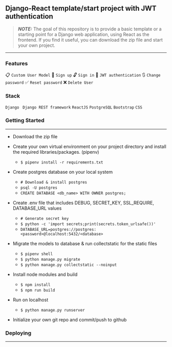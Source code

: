 
## Django-React template/start project with JWT authentication

> **_NOTE:_** The goal of this repository is to provide a basic template or a starting point for a Django web application, using React as the frontend. If you find it useful, you can download the zip file and start your own project. 
---

### Features
:clipboard: ``` Custom User Model ``` :raising_hand: ``` Sign up ``` :unlock: ``` Sign in ``` :key: ``` JWT authentication ``` :arrows_clockwise: ``` Change password ``` :white_check_mark: ``` Reset password ``` :x: ``` Delete User ```

### Stack
``` Django ``` ``` Django REST framework``` ``` ReactJS ``` ``` PostgreSQL ``` ``` Bootstrap ``` ``` CSS ```

### Getting Started
---
- Download the zip file
- Create your own virtual environment on your project directory and install the required libraries/packages. (pipenv) 

  - ```$ pipenv install -r requirements.txt```

- Create postgres database on your local system

  - ``` # Download & install postgres ```
  - ``` psql -U postgres ```
  - ``` CREATE DATABASE <db_name> WITH OWNER postgres; ```

- Create .env file that includes DEBUG, SECRET_KEY, SSL_REQUIRE, DATABASE_URL values

  - ``` # Generate secret key ```
  - ``` $ python -c 'import secrets;print(secrets.token_urlsafe())' ```
  - ``` DATABASE_URL=postgres://postgres:<password>@localhost:5432/<database> ```

- Migrate the models to database & run collectstatic for the static files

  - ``` $ pipenv shell ```
  - ``` $ python manage.py migrate ```
  - ``` $ python manage.py collectstatic --noinput ```

- Install node modules and build

  -  ``` $ npm install ```
  -  ``` $ npm run build ```
    
- Run on localhost
  -  ``` $ python manage.py runserver ```
  
- Initialize your own git repo and commit/push to github

### Deploying
---
